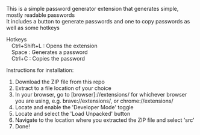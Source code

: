 This is a simple password generator extension that generates simple, mostly readable passwords\
It includes a button to generate passwords and one to copy passwords as well as some hotkeys

Hotkeys\
&emsp;Ctrl+Shift+L   :  Opens the extension\
&emsp;Space          :  Generates a password\
&emsp;Ctrl+C         :  Copies the password

Instructions for installation:
  1. Download the ZIP file from this repo
  2. Extract to a file location of your choice
  3. In your browser, go to [browser]://extensions/ for whichever browser you are using, e.g. brave://extensions/, or chrome://extensions/
  4. Locate and enable the 'Developer Mode' toggle
  5. Locate and select the 'Load Unpacked' button
  6. Navigate to the location where you extracted the ZIP file and select 'src'
  7. Done!
